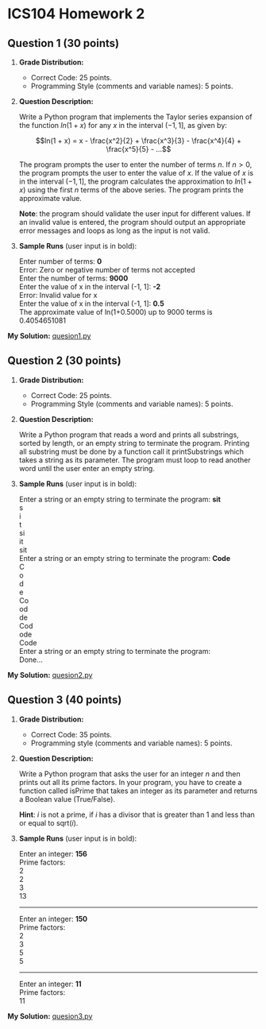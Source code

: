 # ICS104 Homework 2

## Question 1 (30 points)

1. **Grade Distribution:**

   - Correct Code: 25 points.
   - Programming Style (comments and variable names): 5 points.

2. **Question Description:**

    Write a Python program that implements the Taylor series expansion of the function $ln(1 + x)$ for any $x$ in the interval $(-1,1]$, as given by:

    $$ln(1 + x) = x - \frac{x^2}{2} + \frac{x^3}{3} - \frac{x^4}{4} + \frac{x^5}{5} - ...$$

    The program prompts the user to enter the number of terms $n$. If $n > 0$, the program prompts the user to enter the value of $x$. If the value of $x$ is in the interval $(-1, 1]$, the program calculates the approximation to $ln(1+x)$ using the first $n$ terms of the above series. The program prints the approximate value.

    **Note**: the program should validate the user input for different values. If an invalid value is entered, the program should output an appropriate error messages and loops as long as the input is not valid.

3. **Sample Runs** (user input is in bold):

    Enter number of terms: **0**<br>
    Error: Zero or negative number of terms not accepted<br>
    Enter the number of terms: **9000**<br>
    Enter the value of x in the interval (-1, 1]: **-2**<br>
    Error: Invalid value for x<br>
    Enter the value of x in the interval (-1, 1]: **0.5**<br>
    The approximate value of ln(1+0.5000) up to 9000 terms is 0.4054651081

**My Solution:** [quesion1.py](quesion1.py)

## Question 2 (30 points)

1. **Grade Distribution:**

   - Correct Code: 25 points.
   - Programming Style (comments and variable names): 5 points.

2. **Question Description:**

    Write a Python program that reads a word and prints all substrings, sorted by length, or an empty string to terminate the program. Printing all substring must be done by a function call it printSubstrings which takes a string as its parameter.  The program must loop to read another word until the user enter an empty string.

3. **Sample Runs** (user input is in bold):

    Enter a string or an empty string to terminate the program: **sit**<br>
    s<br>
    i<br>
    t<br>
    si<br>
    it<br>
    sit<br>
    Enter a string or an empty string to terminate the program: **Code**<br>
    C<br>
    o<br>
    d<br>
    e<br>
    Co<br>
    od<br>
    de<br>
    Cod<br>
    ode<br>
    Code<br>
    Enter a string or an empty string to terminate the program:<br>
    Done…

**My Solution:** [quesion2.py](quesion2.py)

## Question 3 (40 points)

1. **Grade Distribution:**

   - Correct Code: 35 points.
   - Programming style (comments and variable names): 5 points.

2. **Question Description:**

    Write a Python program that asks the user for an integer $n$ and then prints out all its prime factors. In your program, you have to create a function called isPrime that takes an integer as its parameter and returns a Boolean value (True/False).

    **Hint**: $i$ is not a prime, if $i$ has a divisor that is greater than $1$ and less than or equal to sqrt($i$).

3. **Sample Runs** (user input is in bold):

    Enter an integer: **156**<br>
    Prime factors:<br>
    2<br>
    2<br>
    3<br>
    13

    ---
    Enter an integer: **150**<br>
    Prime factors:<br>
    2<br>
    3<br>
    5<br>
    5

    ---
    Enter an integer: **11**<br>
    Prime factors:<br>
    11

**My Solution:** [quesion3.py](quesion3.py)
